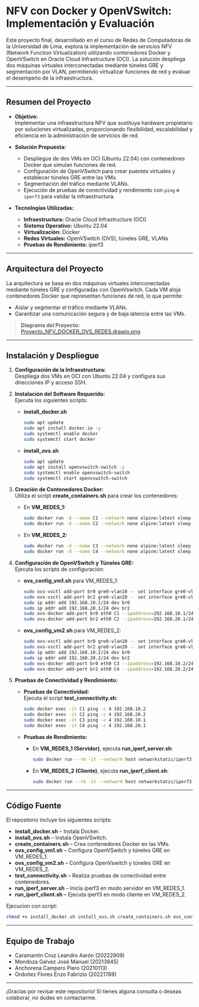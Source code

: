 # NFV con Docker y OpenVSwitch: Implementación y Evaluación

Este proyecto final, desarrollado en el curso de Redes de Computadoras de la Universidad de Lima, explora la implementación de servicios NFV (Network Function Virtualization) utilizando contenedores Docker y OpenVSwitch en Oracle Cloud Infrastructure (OCI). La solución despliega dos máquinas virtuales interconectadas mediante túneles GRE y segmentación por VLAN, permitiendo virtualizar funciones de red y evaluar el desempeño de la infraestructura.

---

## Resumen del Proyecto

- **Objetivo:**  
  Implementar una infraestructura NFV que sustituya hardware propietario por soluciones virtualizadas, proporcionando flexibilidad, escalabilidad y eficiencia en la administración de servicios de red.

- **Solución Propuesta:**  
  - Despliegue de dos VMs en OCI (Ubuntu 22.04) con contenedores Docker que simulan funciones de red.
  - Configuración de OpenVSwitch para crear puentes virtuales y establecer túneles GRE entre las VMs.
  - Segmentación del tráfico mediante VLANs.
  - Ejecución de pruebas de conectividad y rendimiento con `ping` e `iperf3` para validar la infraestructura.

- **Tecnologías Utilizadas:**  
  - **Infraestructura:** Oracle Cloud Infrastructure (OCI)  
  - **Sistema Operativo:** Ubuntu 22.04  
  - **Virtualización:** Docker  
  - **Redes Virtuales:** OpenVSwitch (OVS), túneles GRE, VLANs  
  - **Pruebas de Rendimiento:** iperf3

---

## Arquitectura del Proyecto

La arquitectura se basa en dos máquinas virtuales interconectadas mediante túneles GRE y configuradas con OpenVswitch. Cada VM aloja contenedores Docker que representan funciones de red, lo que permite:
- Aislar y segmentar el tráfico mediante VLANs.
- Garantizar una comunicación segura y de baja latencia entre las VMs.

> **Diagrama del Proyecto:**  
> [Proyecto_NFV_DOCKER_OVS_REDES.drawio.png](https://iddbrwwjvdhv.objectstorage.us-ashburn-1.oci.customer-oci.com/n/iddbrwwjvdhv/b/Foto_Diagrama_Redes/o/Proyecto_NFV_DOCKER_OVS_REDES.drawio.png)

---

## Instalación y Despliegue

1. **Configuración de la Infraestructura:**  
   Despliega dos VMs en OCI con Ubuntu 22.04 y configura sus direcciones IP y acceso SSH.

2. **Instalación del Software Requerido:**  
   Ejecuta los siguientes scripts:

   - **install_docker.sh**
     ```bash
     sudo apt update
     sudo apt install docker.io -y
     sudo systemctl enable docker
     sudo systemctl start docker
     ```
     
   - **install_ovs.sh**
     ```bash
     sudo apt update
     sudo apt install openvswitch-switch -y
     sudo systemctl enable openvswitch-switch
     sudo systemctl start openvswitch-switch
     ```

3. **Creación de Contenedores Docker:**  
   Utiliza el script **create_containers.sh** para crear los contenedores:

   - En **VM_REDES_1:**
     ```bash
     sudo docker run -d --name C1 --network none alpine:latest sleep infinity
     sudo docker run -d --name C2 --network none alpine:latest sleep infinity
     ```
     
   - En **VM_REDES_2:**
     ```bash
     sudo docker run -d --name C3 --network none alpine:latest sleep infinity
     sudo docker run -d --name C4 --network none alpine:latest sleep infinity
     ```

4. **Configuración de OpenVSwitch y Túneles GRE:**  
   Ejecuta los scripts de configuración:

   - **ovs_config_vm1.sh** para VM_REDES_1:
     ```bash
     sudo ovs-vsctl add-port br0 gre0-vlan10 -- set interface gre0-vlan10 type=gre options:remote_ip=10.1.1.219 options:key=10
     sudo ovs-vsctl add-port br2 gre0-vlan20 -- set interface gre0-vlan20 type=gre options:remote_ip=10.1.1.219 options:key=20
     sudo ip addr add 192.168.10.1/24 dev br0
     sudo ip addr add 192.168.20.1/24 dev br2
     sudo ovs-docker add-port br0 eth0 C1 --ipaddress=192.168.10.1/24
     sudo ovs-docker add-port br2 eth0 C2 --ipaddress=192.168.20.1/24
     ```
     
   - **ovs_config_vm2.sh** para VM_REDES_2:
     ```bash
     sudo ovs-vsctl add-port br0 gre0-vlan10 -- set interface gre0-vlan10 type=gre options:remote_ip=10.1.1.171 options:key=10
     sudo ovs-vsctl add-port br2 gre0-vlan20 -- set interface gre0-vlan20 type=gre options:remote_ip=10.1.1.171 options:key=20
     sudo ip addr add 192.168.10.2/24 dev br0
     sudo ip addr add 192.168.20.2/24 dev br2
     sudo ovs-docker add-port br0 eth0 C3 --ipaddress=192.168.10.2/24
     sudo ovs-docker add-port br2 eth0 C4 --ipaddress=192.168.20.2/24
     ```

5. **Pruebas de Conectividad y Rendimiento:**  
   - **Pruebas de Conectividad:**  
     Ejecuta el script **test_connectivity.sh**:
     ```bash
     sudo docker exec -it C1 ping -c 4 192.168.10.2
     sudo docker exec -it C2 ping -c 4 192.168.20.2
     sudo docker exec -it C3 ping -c 4 192.168.10.1
     sudo docker exec -it C4 ping -c 4 192.168.20.1
     ```
     
   - **Pruebas de Rendimiento:**  
     - En **VM_REDES_1 (Servidor)**, ejecuta **run_iperf_server.sh**:
       ```bash
       sudo docker run --rm -it --network host networkstatic/iperf3 -s -p 9220
       ```
     - En **VM_REDES_2 (Cliente)**, ejecuta **run_iperf_client.sh**:
       ```bash
       sudo docker run --rm -it --network host networkstatic/iperf3 -c 10.1.1.171 -p 9220
       ```

---

## Código Fuente

El repositorio incluye los siguientes scripts:

- **install_docker.sh** – Instala Docker.
- **install_ovs.sh** – Instala OpenVSwitch.
- **create_containers.sh** – Crea contenedores Docker en las VMs.
- **ovs_config_vm1.sh** – Configura OpenVSwitch y túneles GRE en VM_REDES_1.
- **ovs_config_vm2.sh** – Configura OpenVswitch y túneles GRE en VM_REDES_2.
- **test_connectivity.sh** – Realiza pruebas de conectividad entre contenedores.
- **run_iperf_server.sh** – Inicia iperf3 en modo servidor en VM_REDES_1.
- **run_iperf_client.sh** – Ejecuta iperf3 en modo cliente en VM_REDES_2.

Ejecucion con script:
```bash
chmod +x install_docker.sh install_ovs.sh create_containers.sh ovs_config_vm1.sh ovs_config_vm2.sh test_connectivity.sh run_iperf_server.sh run_iperf_client.sh
```

---

## Equipo de Trabajo

- Caramantin Cruz Leandro Aarón (20222909)
- Mendoza Galvez José Manuel (20213845)
- Anchorena Campero Piero (20210113)
- Ordoñez Flores Enzo Fabrizio (20221789)

---

¡Gracias por revisar este repositorio! Si tienes alguna consulta o deseas colaborar, no dudes en contactarme.

